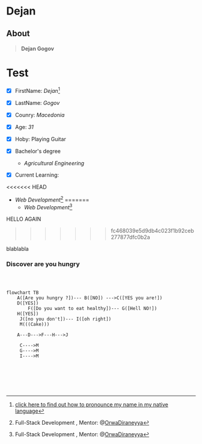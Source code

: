 # Dejan

## About

> #### Dejan Gogov

# Test

- [x] FirstName: _Dejan_[^1]
- [x] LastName: _Gogov_
- [x] Counry: _Macedonia_
- [x] Age: _31_
- [x] Hoby: Playing Guitar
- [x] Bachelor's degree

  - _Agricultural Engineering_

- [x] Current Learning:

<<<<<<< HEAD
  - _Web Development_[^2]
=======
     * *Web Development*[^2]


HELLO AGAIN
>>>>>>> fc468039e5d9db4c023f1b92ceb277877dfc0b2a

blablabla

### Discover are you hungry

```mermaid



flowchart TB
    A([Are you hungry ?])--- B([NO]) --->C([YES you are!])
    D([YES])
        F([Do you want to eat healthy])--- G([Hell NO!])
    H([YES])
     J([no you don't])--- I([oh right])
     M(((Cake)))

    A---D--->F---H--->J

     C---->M
     G---->M
     I---->M







```

[^1]: [click here to find out how to pronounce my name in my native language](https://github.com/WildCodeSchool/2023-01-EN-Berlin-Remote2-Markdown/blob/main/assets/name.mp3?raw=true)
[^2]: Full-Stack Development , Mentor: @[OrwaDiraneyya](https://github.com/diraneyya)

